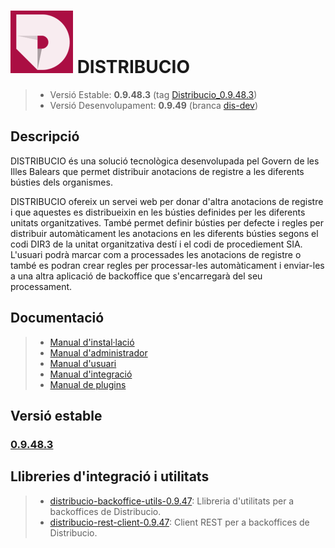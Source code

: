 # ![Logo distribucio](https://github.com/GovernIB/distribucio/raw/master/assets/logo.png) DISTRIBUCIO

> - Versió Estable: __0.9.48.3__ (tag [Distribucio_0.9.48.3](https://github.com/GovernIB/distribucio/tree/Distribucio_0.9.48.3))
> - Versió Desenvolupament: __0.9.49__ (branca [dis-dev](https://github.com/GovernIB/distribucio/tree/dis-dev))

## <a name="desc"></a> Descripció

DISTRIBUCIO és una solució tecnològica desenvolupada pel Govern de les Illes Balears que permet distribuir anotacions de registre a les diferents bústies dels organismes.

DISTRIBUCIO ofereix un servei web per donar d'altra anotacions de registre i que aquestes es distribueixin en les bústies definides per les diferents unitats organitzatives. També permet definir bústies per defecte i regles per distribuir automàticament les anotacions en les diferents bústies segons el codi DIR3 de la unitat organitzativa destí i el codi de procediement SIA. L'usuari podrà marcar com a processades les anotacions de registre o també es podran crear regles per processar-les automàticament i enviar-les a una altra aplicació de backoffice que s'encarregarà del seu processament.

## <a name="docs"></a> Documentació


>- [Manual d'instal·lació](https://github.com/GovernIB/distribucio/blob/Distribucio_0.9.48.3/doc/pdf/00_Distribucio_Manual_instalacio.pdf)
>- [Manual d'administrador](https://github.com/GovernIB/distribucio/blob/Distribucio_0.9.48.3/doc/pdf/02_Distribucio_Manual_Administrador.pdf)
>- [Manual d'usuari](https://github.com/GovernIB/distribucio/blob/Distribucio_0.9.48.3/doc/pdf/02_Distribucio_Manual_Usuari.pdf)
>- [Manual d'integració](https://github.com/GovernIB/distribucio/blob/Distribucio_0.9.48.3/doc/pdf/03_Distribucio_Manual_Integraci%C3%B3.pdf)
>- [Manual de plugins](https://github.com/GovernIB/distribucio/blob/Distribucio_0.9.48.3/doc/pdf/04_Distribucio_Manual_Plugins.pdf)


## <a name="v_estable"></a> Versió estable
### [0.9.48.3](https://github.com/GovernIB/distribucio/releases/tag/Distribucio_0.9.48.3)

## <a name="v_jars"></a> Llibreries d'integració i utilitats
>- [distribucio-backoffice-utils-0.9.47](https://github.com/GovernIB/maven/tree/gh-pages/maven/es/caib/distribucio/distribucio-backoffice-utils/0.9.47): Llibreria d'utilitats per a backoffices de Distribucio.
>- [distribucio-rest-client-0.9.47](https://github.com/GovernIB/maven/tree/gh-pages/maven/es/caib/distribucio/distribucio-rest-client/0.9.47): Client REST per a backoffices de Distribucio.
